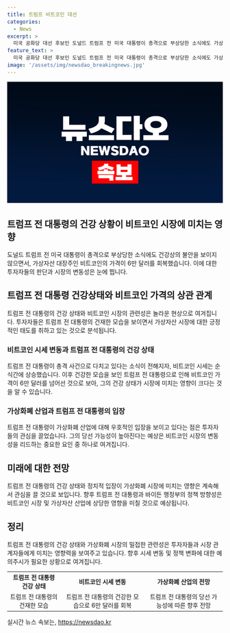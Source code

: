```yaml
---
title: 트럼프 비트코인 대선
categories:
  - News
excerpt: >
  미국 공화당 대선 후보인 도널드 트럼프 전 미국 대통령이 총격으로 부상당한 소식에도 가상자산 대장주 비트코인 가격이 6만 달러를 회복했습니다. 트럼프 전 대통령의 가상자산 친화적 입장으로 당선 가능성이 높아지자 투자자들의 판단이 반영된 것으로 보입니다. 비트코인은 빠르게 상승하여 3일만에 6만 달러를 돌파하였으며, 트럼프 전 대통령의 당선 가능성은 60%에서 70%로 증가했습니다. 투자자들은 트럼프 전 대통령이 가상화폐 산업에 우호적이라고 판단하고 있으며, 바이든 행정부의 과도한 규제에 대한 우려가 존재합니다. SBS Biz는 여러분의 제보를 기다리고 있습니다. [자세히 읽기] (링크)
feature_text: >
  미국 공화당 대선 후보인 도널드 트럼프 전 미국 대통령이 총격으로 부상당한 소식에도 가상자산 대장주 비트코인 가격이 6만 달러를 회복했습니다. 트럼프 전 대통령의 가상자산 친화적 입장으로 당선 가능성이 높아지자 투자자들의 판단이 반영된 것으로 보입니다. 비트코인은 빠르게 상승하여 3일만에 6만 달러를 돌파하였으며, 트럼프 전 대통령의 당선 가능성은 60%에서 70%로 증가했습니다. 투자자들은 트럼프 전 대통령이 가상화폐 산업에 우호적이라고 판단하고 있으며, 바이든 행정부의 과도한 규제에 대한 우려가 존재합니다. SBS Biz는 여러분의 제보를 기다리고 있습니다. [자세히 읽기] (링크)
image: '/assets/img/newsdao_breakingnews.jpg'
---
```


<p><img src="/assets/img/newsdao_breakingnews.jpg" alt="ontimetimes 속보" /></p>

<h2>트럼프 전 대통령의 건강 상황이 비트코인 시장에 미치는 영향</h2>

<p>도널드 트럼프 전 미국 대통령이 총격으로 부상당한 소식에도 건강상의 불안을 보이지 않으면서, 가상자산 대장주인 비트코인의 가격이 6만 달러를 회복했습니다. 이에 대한 투자자들의 판단과 시장의 변동성은 눈에 띕니다.</p>

<h2>트럼프 전 대통령 건강상태와 비트코인 가격의 상관 관계</h2>

<p data-ke-size="size16">트럼프 전 대통령의 건강 상태와 비트코인 시장의 관련성은 놀라운 현상으로 여겨집니다. 투자자들은 트럼프 전 대통령의 건재한 모습을 보이면서 가상자산 시장에 대한 긍정적인 태도를 취하고 있는 것으로 분석됩니다.</p>

<h3>비트코인 시세 변동과 트럼프 전 대통령의 건강 상태</h3>

<p data-ke-size="size16">트럼프 전 대통령이 총격 사건으로 다치고 있다는 소식이 전해지자, 비트코인 시세는 순식간에 상승했습니다. 이후 건강한 모습을 보인 트럼프 전 대통령으로 인해 비트코인 가격이 6만 달러를 넘어선 것으로 보아, 그의 건강 상태가 시장에 미치는 영향이 크다는 것을 알 수 있습니다.</p>

<h3>가상화폐 산업과 트럼프 전 대통령의 입장</h3>

<p data-ke-size="size16">트럼프 전 대통령이 가상화폐 산업에 대해 우호적인 입장을 보이고 있다는 점은 투자자들의 관심을 끌었습니다. 그의 당선 가능성이 높아진다는 예상은 비트코인 시장의 변동성을 리드하는 중요한 요인 중 하나로 여겨집니다.</p>

<h2>미래에 대한 전망</h2>

<p data-ke-size="size16">트럼프 전 대통령의 건강 상태와 정치적 입장이 가상화폐 시장에 미치는 영향은 계속해서 관심을 끌 것으로 보입니다. 향후 트럼프 전 대통령과 바이든 행정부의 정책 방향성은 비트코인 시장 및 가상자산 산업에 상당한 영향을 미칠 것으로 예상됩니다.</p>

<h2>정리</h2>

<p data-ke-size="size16">트럼프 전 대통령의 건강 상태와 가상화폐 시장의 밀접한 관련성은 투자자들과 시장 관계자들에게 미치는 영향력을 보여주고 있습니다. 향후 시세 변동 및 정책 변화에 대한 예의주시가 필요한 상황으로 여겨집니다.</p>

<table>
    <tr>
        <td style="text-align: center; height: 17px;"><b>트럼프 전 대통령 건강 상태</b></td>
        <td style="text-align: center; height: 17px;"><b>비트코인 시세 변동</b></td>
        <td style="text-align: center; height: 17px;"><b>가상화폐 산업의 전망</b></td>
    </tr>
    <tr>
        <td style="text-align: center;">트럼프 전 대통령의 건재한 모습</td>
        <td style="text-align: center;">트럼프 전 대통령의 건강한 모습으로 6만 달러를 회복</td>
        <td style="text-align: center;">트럼프 전 대통령의 당선 가능성에 따른 향후 전망</td>
    </tr>
</table>

<p data-ke-size="size16"></p>
실시간 뉴스 속보는, <a href="https://newsdao.kr" rel="dofollow">https://newsdao.kr</a>


